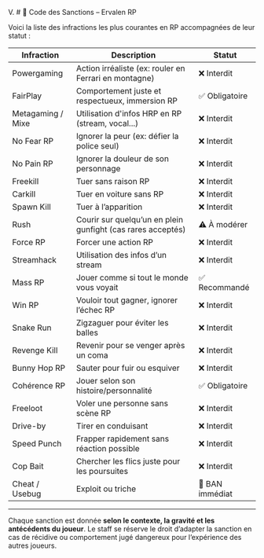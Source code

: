 V. # 🧾 Code des Sanctions – Ervalen RP

Voici la liste des infractions les plus courantes en RP accompagnées de leur statut :

| Infraction         | Description                                                                 | Statut     |
|--------------------|-----------------------------------------------------------------------------|------------|
| Powergaming         | Action irréaliste (ex: rouler en Ferrari en montagne)                      | ❌ Interdit |
| FairPlay            | Comportement juste et respectueux, immersion RP                            | ✅ Obligatoire |
| Metagaming / Mixe   | Utilisation d'infos HRP en RP (stream, vocal...)                            | ❌ Interdit |
| No Fear RP          | Ignorer la peur (ex: défier la police seul)                                 | ❌ Interdit |
| No Pain RP          | Ignorer la douleur de son personnage                                        | ❌ Interdit |
| Freekill            | Tuer sans raison RP                                                         | ❌ Interdit |
| Carkill             | Tuer en voiture sans RP                                                     | ❌ Interdit |
| Spawn Kill          | Tuer à l’apparition                                                         | ❌ Interdit |
| Rush                | Courir sur quelqu’un en plein gunfight (cas rares acceptés)                | ⚠️ À modérer |
| Force RP            | Forcer une action RP                                                        | ❌ Interdit |
| Streamhack          | Utilisation des infos d’un stream                                           | ❌ Interdit |
| Mass RP             | Jouer comme si tout le monde vous voyait                                   | ✅ Recommandé |
| Win RP              | Vouloir tout gagner, ignorer l’échec RP                                    | ❌ Interdit |
| Snake Run           | Zigzaguer pour éviter les balles                                            | ❌ Interdit |
| Revenge Kill        | Revenir pour se venger après un coma                                        | ❌ Interdit |
| Bunny Hop RP        | Sauter pour fuir ou esquiver                                                | ❌ Interdit |
| Cohérence RP        | Jouer selon son histoire/personnalité                                      | ✅ Obligatoire |
| Freeloot            | Voler une personne sans scène RP                                           | ❌ Interdit |
| Drive-by            | Tirer en conduisant                                                         | ❌ Interdit |
| Speed Punch         | Frapper rapidement sans réaction possible                                   | ❌ Interdit |
| Cop Bait            | Chercher les flics juste pour les poursuites                               | ❌ Interdit |
| Cheat / Usebug      | Exploit ou triche                                                           | 🚫 BAN immédiat |

---

Chaque sanction est donnée **selon le contexte, la gravité et les antécédents du joueur**. Le staff se réserve le droit d’adapter la sanction en cas de récidive ou comportement jugé dangereux pour l’expérience des autres joueurs.
